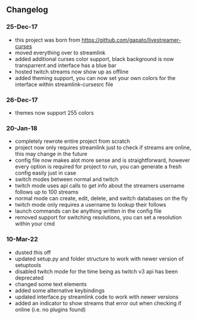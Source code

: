 ## Changelog
### 25-Dec-17
- this project was born from https://github.com/gapato/livestreamer-curses
- moved everything over to streamlink
- added additional curses color support, black background is now transparrent and interface has a blue bar
- hosted twitch streams now show up as offline
- added theming support, you can now set your own colors for the interface within streamlink-cursesrc file

### 26-Dec-17
- themes now support 255 colors

### 20-Jan-18
- completely rewrote entire project from scratch
- project now only requires streamlink just to check if streams are online, this may change in the future
- config file now makes alot more sense and is straightforward, however every option is required for project to run, you can generate a fresh config easily just in case
- switch modes between normal and twitch
- twitch mode uses api calls to get info about the streamers username follows up to 100 streams
- normal mode can create, edit, delete, and switch databases on the fly
- twitch mode only requires a username to lookup their follows
- launch commands can be anything written in the config file
- removed support for switching resolutions, you can set a resolution within your cmd

### 10-Mar-22
- dusted this off
- updated setup.py and folder structure to work with newer version of setuptools
- disabled twitch mode for the time being as twitch v3 api has been deprecated
- changed some text elements
- added some alternative keybindings
- updated interface.py streamlink code to work with newer versions
- added an indicator to show streams that error out when checking if online (i.e. no plugins found)
